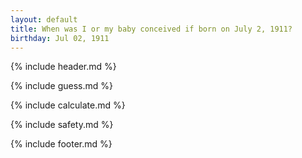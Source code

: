 ```yaml
---
layout: default
title: When was I or my baby conceived if born on July 2, 1911?
birthday: Jul 02, 1911
---
```


{% include header.md %}

{% include guess.md %}

{% include calculate.md %}

{% include safety.md %}

{% include footer.md %}



